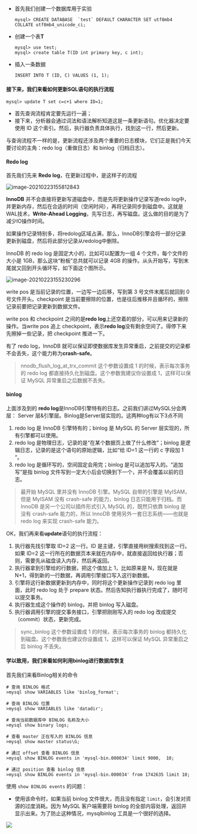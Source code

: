 - 首先我们创建一个数据库用于实验

  ```mysql
  mysql> CREATE DATABASE  `test` DEFAULT CHARACTER SET utf8mb4 COLLATE utf8mb4_unicode_ci;
  ```

- 创建一个表**T**

  ```mysql
  mysql> use test;
  mysql> create table T(ID int primary key, c int);
  ```

- 插入一条数据

  ```mysql
  INSERT INTO T (ID, C) VALUES (1, 1);
  ```

#### 接下来，我们来看如何更新SQL语句的执行流程

```mysql
mysql> update T set c=c+1 where ID=1;
```

- 首先查询流程肯定要先运行一遍；
- 接下来，分析器会通过词法和语法解析知道这是一条更新语句。优化器决定要使用 ID 这个索引。然后，执行器负责具体执行，找到这一行，然后更新。

与查询流程不一样的是，更新流程还涉及两个重要的日志模块，它们正是我们今天要讨论的主角：redo log（重做日志）和 binlog（归档日志）。

#### Redo log

首先我们先来 **Redo log**，在更新过程中，是这样子的流程

![image-20210223155812843](http://imgs.maopuyu.com/image-20210223155812843.png)

**InnoDB** 并不会直接将更新写道磁盘中，而是先将更新操作记录写道redo log中，并更新内存，然后在合适的时间（空闲时间），再将记录同步到磁盘中。这就是WAL技术，**Write-Ahead Logging**，先写日志，再写磁盘。这么做的目的是为了减少IO操作时间。

如果操作记录特别多，将redolog区域占满，那么，InnoDB引擎会将一部分记录更新到磁盘，然后将此部分记录从redolog中删除。

InnoDB 的 redo log 是固定大小的，比如可以配置为一组 4 个文件，每个文件的大小是 1GB，那么这块“粉板”总共就可以记录 4GB 的操作。从头开始写，写到末尾就又回到开头循环写，如下面这个图所示。

![image-20210223155230296](http://imgs.maopuyu.com/image-20210223155230296.png)

write pos 是当前记录的位置，一边写一边后移，写到第 3 号文件末尾后就回到 0 号文件开头。checkpoint 是当前要擦除的位置，也是往后推移并且循环的，擦除记录前要把记录更新到数据文件。

write pos 和 checkpoint 之间的是**redo log**上还空着的部分，可以用来记录新的操作。当write pos 追上 checkpoint，表示**redo log**没有剩余空间了。得停下来先擦掉一些记录，把 checkpoint 推进一下。

有了 redo log，InnoDB 就可以保证即使数据库发生异常重启，之前提交的记录都不会丢失，这个能力称为**crash-safe**。

> nnodb_flush_log_at_trx_commit 这个参数设置成 1 的时候，表示每次事务的 redo log 都直接持久化到磁盘。这个参数我建议你设置成 1，这样可以保证 MySQL 异常重启之后数据不丢失。

#### binlog

上面涉及到的 **redo log**是InnoDB引擎特有的日志。之前我们讲过MySQL分会两层： Server 层&引擎层。Binlog是Server层实现的。这两种log有以下3点不同

1. redo log 是 InnoDB 引擎特有的；binlog 是 MySQL 的 Server 层实现的，所有引擎都可以使用。
2. redo log 是物理日志，记录的是“在某个数据页上做了什么修改”；binlog 是逻辑日志，记录的是这个语句的原始逻辑，比如“给 ID=1 这一行的 c 字段加 1 ”。
3. redo log 是循环写的，空间固定会用完；binlog 是可以追加写入的。“追加写”是指 binlog 文件写到一定大小后会切换到下一个，并不会覆盖以前的日志。

> 最开始 MySQL 里并没有 InnoDB 引擎。MySQL 自带的引擎是 MyISAM，但是 MyISAM 没有 crash-safe 的能力，binlog 日志只能用于归档。而 InnoDB 是另一个公司以插件形式引入 MySQL 的，既然只依靠 binlog 是没有 crash-safe 能力的，所以 InnoDB 使用另外一套日志系统——也就是 redo log 来实现 crash-safe 能力。

OK，我们再来看**update**语句的执行流程：

1. 执行器先找引擎取 ID=2 这一行。ID 是主键，引擎直接用树搜索找到这一行。如果 ID=2 这一行所在的数据页本来就在内存中，就直接返回给执行器；否则，需要先从磁盘读入内存，然后再返回。
2. 执行器拿到引擎给的行数据，把这个值加上 1，比如原来是 N，现在就是 N+1，得到新的一行数据，再调用引擎接口写入这行新数据。
3. 引擎将这行新数据更新到内存中，同时将这个更新操作记录到 redo log 里面，此时 redo log 处于 prepare 状态。然后告知执行器执行完成了，随时可以提交事务。
4. 执行器生成这个操作的 binlog，并把 binlog 写入磁盘。
5. 执行器调用引擎的提交事务接口，引擎把刚刚写入的 redo log 改成提交（commit）状态，更新完成。

> sync_binlog 这个参数设置成 1 的时候，表示每次事务的 binlog 都持久化到磁盘。这个参数我也建议你设置成 1，这样可以保证 MySQL 异常重启之后 binlog 不丢失。

#### 学以致用，我们来看如何利用binlog进行数据库恢复

首先我们来看Binlog相关的命令

```mysql
# 查询 BINLOG 格式
>mysql show VARIABLES like 'binlog_format';

# 查询 BINLOG 位置
>mysql show VARIABLES like 'datadir';

# 查询当前数据库中 BINLOG 名称及大小
>mysql show binary logs;

# 查看 master 正在写入的 BINLOG 信息
>mysql show master status\G;

# 通过 offset 查看 BINLOG 信息
>mysql show BINLOG events in 'mysql-bin.000034' limit 9000,  10;

# 通过 position 查看 binlog 信息
>mysql show BINLOG events in 'mysql-bin.000034' from 1742635 limit 10;
```

使用 `show BINLOG events` 的问题：

- 使用该命令时，如果当前 binlog 文件很大，而且没有指定 `limit`，会引发对资源的过度消耗。因为 MySQL 客户端需要将 binlog 的全部内容处理，返回并显示出来。为了防止这种情况，mysqlbinlog 工具是一个很好的选择。

  



![](http://imgs.maopuyu.com/image-20210223164949346.png)